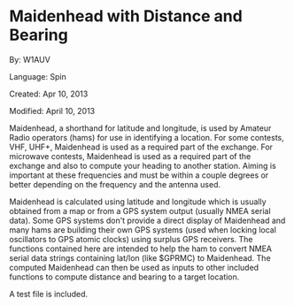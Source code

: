 # Maidenhead with Distance and Bearing

By: W1AUV

Language: Spin

Created: Apr 10, 2013

Modified: April 10, 2013

Maidenhead, a shorthand for latitude and longitude, is used by Amateur Radio operators (hams) for use in identifying a location. For some contests, VHF, UHF+, Maidenhead is used as a required part of the exchange. For microwave contests, Maidenhead is used as a required part of the exchange and also to compute your heading to another station. Aiming is important at these frequencies and must be within a couple degrees or better depending on the frequency and the antenna used.

Maidenhead is calculated using latitude and longitude which is usually obtained from a map or from a GPS system output (usually NMEA serial data). Some GPS systems don't provide a direct display of Maidenhead and many hams are building their own GPS systems (used when locking local oscillators to GPS atomic clocks) using surplus GPS receivers. The functions contained here are intended to help the ham to convert NMEA serial data strings containing lat/lon (like $GPRMC) to Maidenhead. The computed Maidenhead can then be used as inputs to other included functions to compute distance and bearing to a target location.  
  
A test file is included.
